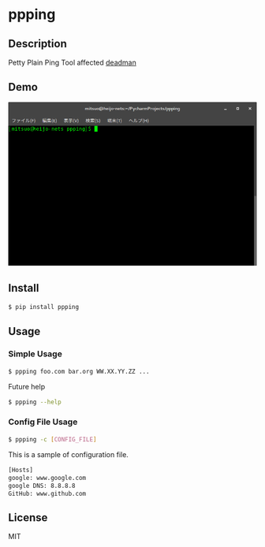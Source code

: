 # ppping

## Description
Petty Plain Ping Tool affected [deadman](https://github.com/upa/deadman)

## Demo
![result](https://github.com/johejo/ppping/blob/master/demo.gif)

## Install

```bash
$ pip install ppping
```

## Usage

### Simple Usage

```bash
$ ppping foo.com bar.org WW.XX.YY.ZZ ...
```
Future help

```bash
$ ppping --help
```

### Config File Usage

```bash
$ ppping -c [CONFIG_FILE]
```

This is a sample of configuration file.

```
[Hosts]
google: www.google.com
google DNS: 8.8.8.8
GitHub: www.github.com
```

## License
MIT